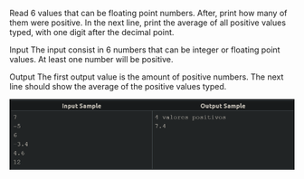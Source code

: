 Read 6 values that can be floating point numbers. After, print how many of them were positive. In the next line, print the average of all positive values typed, with one digit after the decimal point.

Input
The input consist in 6 numbers that can be integer or floating point values. At least one number will be positive.

Output
The first output value is the amount of positive numbers. The next line should show the average of the positive values ​typed.

![alt text](image.png)